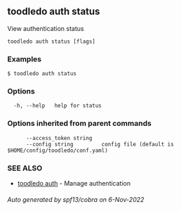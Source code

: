 ## toodledo auth status

View authentication status

```
toodledo auth status [flags]
```

### Examples

```
$ toodledo auth status

```

### Options

```
  -h, --help   help for status
```

### Options inherited from parent commands

```
      --access_token string   
      --config string         config file (default is $HOME/config/toodledo/conf.yaml)
```

### SEE ALSO

* [toodledo auth](toodledo_auth.md)	 - Manage authentication

###### Auto generated by spf13/cobra on 6-Nov-2022
